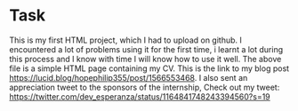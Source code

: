 # Task

This is my first HTML project, which I had to upload on github. I encountered a lot of problems using it for the first time, i learnt a lot during this process and I know with time I will know how to use it well. The above file is a simple HTML page containing my CV. This is the link to my blog post https://lucid.blog/hopephilip355/post/1566553468. I also sent an appreciation tweet to the sponsors of the internship, Check out my tweet: https://twitter.com/dev_esperanza/status/1164841748243394560?s=19
